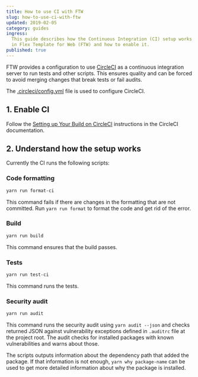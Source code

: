 ```yaml
---
title: How to use CI with FTW
slug: how-to-use-ci-with-ftw
updated: 2019-02-05
category: guides
ingress:
  This guide describes how the Continuous Integration (CI) setup works
  in Flex Template for Web (FTW) and how to enable it.
published: true
---
```


FTW provides a configuration to use [CircleCI](https://circleci.com/) as
a continuous integration server to run tests and other scripts. This
ensures quality and can be forced to avoid merging changes that break
tests or fail audits.

The
[.circleci/config.yml](https://github.com/sharetribe/flex-template-web/blob/master/.circleci/config.yml)
file is used to configure CircleCI.

## 1. Enable CI

Follow the
[Setting up Your Build on CircleCI](https://circleci.com/docs/2.0/getting-started/#setting-up-your-build-on-circleci)
instructions in the CircleCI documentation.

## 2. Understand how the setup works

Currently the CI runs the following scripts:

### Code formatting

```bash
yarn run format-ci
```

This command fails if there are changes in the formatting that are not
committed. Run `yarn run format` to format the code and get rid of the
error.

### Build

```bash
yarn run build
```

This command ensures that the build passes.

### Tests

```bash
yarn run test-ci
```

This command runs the tests.

### Security audit

```bash
yarn run audit
```

This command runs the security audit using `yarn audit --json` and
checks returned JSON against vulnerability exceptions defined in
`.auditrc` file at the project root. The audit checks for installed
packages with known vulnerabilities and warns about those.

The scripts outputs information about the dependency path that added the
package. If that information is not enough, `yarn why package-name` can
be used to get more detailed information about why the package is
installed.
